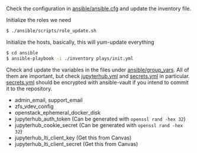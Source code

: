 Check the configuration in [ansible/ansible.cfg](ansible/ansible.cfg) and
update the inventory file.

Initialize the roles we need
```bash
$ ./ansible/scripts/role_update.sh
```

Initialize the hosts, basically, this will yum-update everything
```bash
$ cd ansible
$ ansible-playbook -i ./inventory plays/init.yml
```

Check and update the variables in the files under
[ansible/group_vars](ansible/group_vars). All of them are important, but check
[jupyterhub.yml](ansible/group_vars/jupyterhub.yml) and
[secrets.yml](ansible/group_vars/secrets.yml) in particular.
[secrets.yml](ansible/group_vars/secrets.yml) should be encrypted with
ansible-vault if you intend to commit it to the repository. 

  * admin_email, support_email
  * zfs_vdev_config
  * openstack_ephemeral_docker_disk
  * jupyterhub_auth_token (Can be generated with `openssl rand -hex 32`)
  * jupyterhub_cookie_secret (Can be generated with `openssl rand -hex 32`)
  * jupyterhub_lti_client_key (Get this from Canvas)
  * jupyterhub_lti_client_secret (Get this from Canvas)

